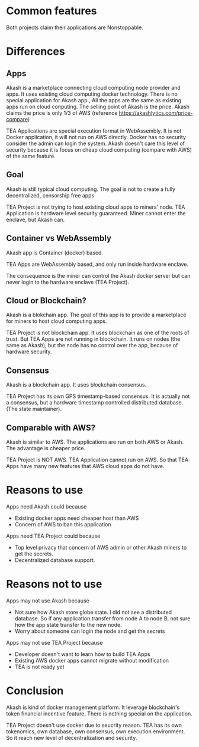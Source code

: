 # Common features
Both projects claim their applications are Nonstoppable.

# Differences
## Apps
Akash is a marketplace connecting cloud computing node provider and apps. It uses existing cloud computing docker technology. There is no special application for Akash app., All the apps are the same as existing apps run on cloud conputing. The selling point of Akash is the price. Akash claims the price is only 1/3 of AWS (reference https://akashlytics.com/price-compare)

TEA Applications are special execution format in WebAssembly. It is not Docker application, it will not run on AWS directly. Docker has no security consider the admin can login the system. Akash doesn't care this level of security because it is focus on cheap cloud computing (compare with AWS) of the same feature.

## Goal
Akash is still typical cloud computing. The goal is not to create a fully decentralized, censorship free apps

TEA Project is not trying to host existing cloud apps to miners' node. TEA Application is hardware level security guaranteed. Miner cannot enter the enclave, but Akash can.

## Container vs WebAssembly

Akash app is Container (docker) based. 

TEA Apps are WebAssembly based, and only run inside hardware enclave. 

The consequence is the miner can control the Akash docker server but can never login to the hardware enclave (TEA Project).

## Cloud or Blockchain?
Akash is a blokchain app. The goal of this app is to provide a marketplace for miners to host cloud computing apps. 

TEA Project is not blockchain app. It uses blockchain as one of the roots of trust. But TEA Apps are not running in blockchain. It runs on nodes (the same as Akash), but the node has no control over the app, because of hardware security.

## Consensus
Akash is a blockchain app. It uses blockchain consensus.

TEA Project has its own GPS timestamp-based consensus. It is actually not a consensus, but a hardware timestamp controlled distributed database. (The state maintainer).

## Comparable with AWS?
Akash is similar to AWS. The applications are run on both AWS or Akash. The advantage is cheaper price.

TEA Project is NOT AWS. TEA Application cannot run on AWS. So that TEA Apps have many new features that AWS cloud apps do not have. 

# Reasons to use
Apps need Akash could because
- Existing docker apps need cheaper host than AWS
- Concern of AWS to ban this application

Apps need TEA Project could because
- Top level privacy that concern of AWS admin or other Akash miners to get the secrets.
- Decentralized database support. 

# Reasons not to use
Apps may not use Akash because
- Not sure how Akash store globe state. I did not see a distributed database. So if any application transfer from node A to node B, not sure how the app state transfer to the new node.
- Worry about someone can login the node and get the secrets

Apps may not use TEA Project because
- Developer doesn't want to learn how to build TEA Apps
- Existing AWS docker apps cannot migrate without modification
- TEA is not ready yet

# Conclusion

Akash is kind of docker management platform. It leverage blockchain's token financial incentive feature. There is nothing special on the application.

TEA Project doesn't use docker due to seucrity reason. TEA has its own tokenomics, own database, own consensus, own execution environment. So it reach new level of decentralization and security.